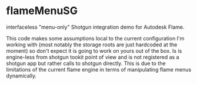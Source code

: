 # flameMenuSG
interfaceless "menu-only" Shotgun integration demo for Autodesk Flame.

This code makes some assumptions local to the current configuration
I'm working with (most notably the storage roots are just hardcoded at the moment) 
so don't expect it is going to work on yours out of the box. 
Is is engine-less from shotgun tookit point of view and is not registered as a shotgun app
but rather calls to shotgun directly. This is due to the limitations of the current flame engine 
in terms of manipulating flame menus dynamically.
